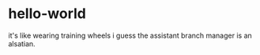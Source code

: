 # hello-world
it's like wearing training wheels i guess
the assistant branch manager is an alsatian.
